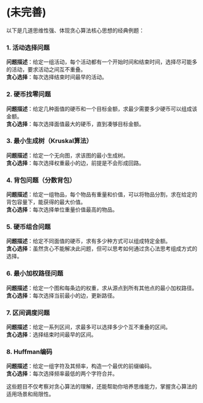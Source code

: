 
# (未完善)
以下是几道思维性强、体现贪心算法核心思想的经典例题：

### 1. 活动选择问题
**问题描述**：给定一组活动，每个活动都有一个开始时间和结束时间，选择尽可能多的活动，要求活动之间互不重叠。  
**贪心选择**：每次选择结束时间最早的活动。

### 2. 硬币找零问题
**问题描述**：给定几种面值的硬币和一个目标金额，求最少需要多少硬币可以组成该金额。  
**贪心选择**：每次选择面值最大的硬币，直到凑够目标金额。

### 3. 最小生成树（Kruskal算法）
**问题描述**：给定一个无向图，求该图的最小生成树。  
**贪心选择**：每次选择权重最小的边，前提是不会形成回路。

### 4. 背包问题（分数背包）
**问题描述**：给定一组物品，每个物品有重量和价值，可以将物品分割，求在给定的背包容量下，能获得的最大价值。  
**贪心选择**：每次选择单位重量价值最高的物品。

### 5. 硬币组合问题
**问题描述**：给定不同面值的硬币，求有多少种方式可以组成特定金额。  
**贪心选择**：虽然贪心不能解决此问题，但可以思考如何通过贪心法思考组成方式的选择。

### 6. 最小加权路径问题
**问题描述**：给定一个图和每条边的权重，求从源点到所有其他点的最小加权路径。  
**贪心选择**：每次选择当前最小的边，更新路径。

### 7. 区间调度问题
**问题描述**：给定一系列区间，求最多可以选择多少个互不重叠的区间。  
**贪心选择**：选择结束时间最早的区间。

### 8. Huffman编码
**问题描述**：给定一组字符及其频率，构造一个最优的前缀编码。  
**贪心选择**：每次选择频率最低的两个字符合并。

这些题目不仅考察对贪心算法的理解，还能帮助你培养思维能力，掌握贪心算法的适用场景和局限性。